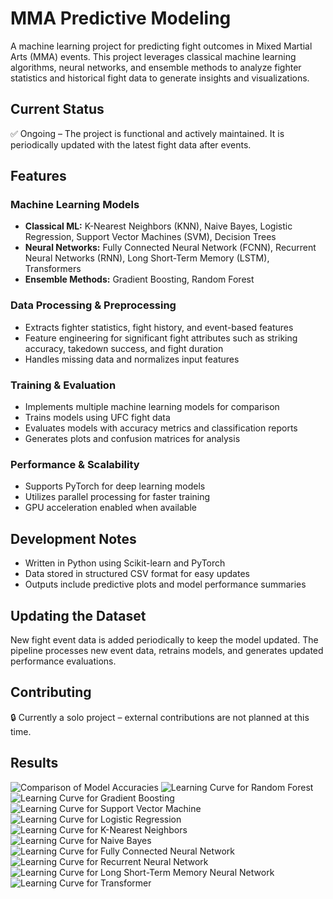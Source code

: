 # MMA Predictive Modeling

A machine learning project for predicting fight outcomes in Mixed Martial Arts (MMA) events. This project leverages classical machine learning algorithms, neural networks, and ensemble methods to analyze fighter statistics and historical fight data to generate insights and visualizations.

## Current Status
✅ Ongoing – The project is functional and actively maintained. It is periodically updated with the latest fight data after events.

## Features

### Machine Learning Models
- **Classical ML:** K-Nearest Neighbors (KNN), Naive Bayes, Logistic Regression, Support Vector Machines (SVM), Decision Trees
- **Neural Networks:** Fully Connected Neural Network (FCNN), Recurrent Neural Networks (RNN), Long Short-Term Memory (LSTM), Transformers
- **Ensemble Methods:** Gradient Boosting, Random Forest

### Data Processing & Preprocessing
- Extracts fighter statistics, fight history, and event-based features
- Feature engineering for significant fight attributes such as striking accuracy, takedown success, and fight duration
- Handles missing data and normalizes input features

### Training & Evaluation
- Implements multiple machine learning models for comparison
- Trains models using UFC fight data
- Evaluates models with accuracy metrics and classification reports
- Generates plots and confusion matrices for analysis

### Performance & Scalability
- Supports PyTorch for deep learning models
- Utilizes parallel processing for faster training
- GPU acceleration enabled when available

## Development Notes
- Written in Python using Scikit-learn and PyTorch
- Data stored in structured CSV format for easy updates
- Outputs include predictive plots and model performance summaries

## Updating the Dataset
New fight event data is added periodically to keep the model updated. The pipeline processes new event data, retrains models, and generates updated performance evaluations.

## Contributing
🔒 Currently a solo project – external contributions are not planned at this time.

## Results

![Comparison of Model Accuracies](results/model_accuracy_comparison.png)
![Learning Curve for Random Forest](results/learning_curve_Random_Forest.png)
![Learning Curve for Gradient Boosting](results/learning_curve_Gradient_Boosting.png)
![Learning Curve for Support Vector Machine](results/learning_curve_SVM.png)
![Learning Curve for Logistic Regression](results/learning_curve_Logistic_Regression.png)
![Learning Curve for K-Nearest Neighbors](results/learning_curve_KNN.png)
![Learning Curve for Naive Bayes](results/learning_curve_Naive_Bayes.png)
![Learning Curve for Fully Connected Neural Network](results/learning_curve_FCNN.png)
![Learning Curve for Recurrent Neural Network](results/learning_curve_RNN.png)
![Learning Curve for Long Short-Term Memory Neural Network](results/learning_curve_LSTM.png)
![Learning Curve for Transformer](results/learning_curve_Transformer.png)